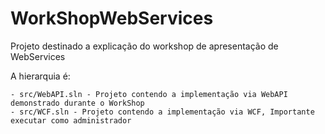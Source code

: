 # WorkShopWebServices
Projeto destinado a explicação do workshop de apresentação de WebServices

A hierarquia é:

    - src/WebAPI.sln - Projeto contendo a implementação via WebAPI demonstrado durante o WorkShop
    - src/WCF.sln - Projeto contendo a implementação via WCF, Importante executar como administrador
